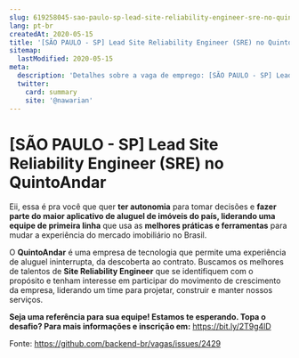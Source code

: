 ```yaml
---
slug: 619258045-sao-paulo-sp-lead-site-reliability-engineer-sre-no-quintoandar
lang: pt-br
createdAt: 2020-05-15
title: '[SÃO PAULO - SP] Lead Site Reliability Engineer (SRE) no QuintoAndar - Vaga de Emprego'
sitemap:
  lastModified: 2020-05-15
meta:
  description: 'Detalhes sobre a vaga de emprego: [SÃO PAULO - SP] Lead Site Reliability Engineer (SRE) no QuintoAndar'
  twitter:
    card: summary
    site: '@nawarian'
---
```


# [SÃO PAULO - SP] Lead Site Reliability Engineer (SRE) no QuintoAndar

Eii, essa é pra você que quer **ter autonomia** para tomar decisões e **fazer parte do maior aplicativo de aluguel de imóveis do país, liderando uma equipe de primeira linha** que usa as **melhores práticas e ferramentas** para mudar a experiência do mercado imobiliário no Brasil.

O **QuintoAndar** é uma empresa de tecnologia que permite uma experiência de aluguel ininterrupta, da descoberta ao contrato. Buscamos os melhores de talentos de **Site Reliability Engineer** que se identifiquem com o propósito e tenham interesse em participar do movimento de crescimento da empresa, liderando um time para projetar, construir e manter nossos serviços.

**Seja uma referência para sua equipe!
Estamos te esperando. Topa o desafio? Para mais informações e inscrição em:** https://bit.ly/2T9g4lD

Fonte: https://github.com/backend-br/vagas/issues/2429